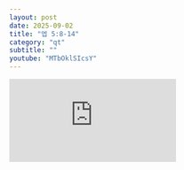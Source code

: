 ```yaml
---
layout: post
date: 2025-09-02
title: "엡 5:8-14"
category: "qt"
subtitle: ""
youtube: "MTbOklSIcsY"
---
```


<div class="youtube margin-large">
    <iframe src="https://www.youtube.com/embed/MTbOklSIcsY" title="YouTube video player" frameborder="0" allow="accelerometer; autoplay; clipboard-write; encrypted-media; gyroscope; picture-in-picture; web-share" allowfullscreen></iframe>
</div>

